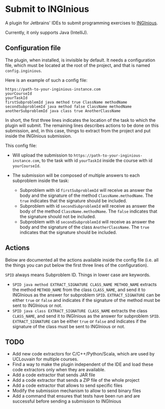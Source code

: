 Submit to INGInious
===================

A plugin for Jetbrains' IDEs to submit programming exercises to [INGInious](https://github.com/UCL-INGI/INGInious).

Currently, it only supports Java (IntelliJ).

Configuration file
------------------

The plugin, when installed, is invisible by default.
It needs a configuration file, which must be located at the root of the project, 
and that is named `config.inginious`.

Here is an example of such a config file:
```
https://path-to-your-inginious-instance.com
yourCourseId
yourTaskId
firstSubproblemId java method true ClassName methodName
secondSubproblemId java method false ClassName methodName
anotherSubproblemId java class true AnotherClassName
```

In short, the first three lines indicates the location of the task to which the plugin will submit.
The remaining lines describes actions to be done on this submission, and, in this case, things to extract from the project
and put inside the INGInious submission.

This config file:

- Will upload the submission to `https://path-to-your-inginious-instance.com`, 
to the task with id `yourTaskId` inside the course with id `yourCourseId`.
- The submission will be composed of multiple answers to each subproblem inside the task:

  - Subproblem with id `firstSubproblemId` will receive as answer the body and the signature of the method `ClassName.methodName`.
    The `true` indicates that the signature should be included.
  - Subproblem with id `secondSubproblemId` will receive as answer the body of the method `ClassName.methodName`.
    The `false` indicates that the signature should not be included.
  - Subproblem with id `secondSubproblemId` will receive as answer the body and the signature of the class `AnotherClassName`.
    The `true` indicates that the signature should be included.

Actions
-------

Below are documented all the actions available inside the config file 
(i.e. all the things you can put below the first three lines of the configuration).

`SPID` always means Subproblem ID. Things in lower case are keywords.

- `SPID java method EXTRACT_SIGNATURE CLASS_NAME METHOD_NAME` extracts the method `METHOD_NAME` from the class `CLASS_NAME`,
  and send it to INGInious as the answer for subproblem `SPID`. 
  `EXTRACT_SIGNATURE` can be either `true` or `false` and indicates if the signature of the method 
  must be sent to INGInious or not.
- `SPID java class EXTRACT_SIGNATURE CLASS_NAME` extracts the class `CLASS_NAME`,
  and send it to INGInious as the answer for subproblem `SPID`. 
  `EXTRACT_SIGNATURE` can be either `true` or `false` and indicates if the signature of the class 
  must be sent to INGInious or not.
  
TODO
----

- Add new code extractors for C/C++/Python/Scala, which are used by UCLouvain for multiple courses.
- Find a way to make the plugin independent of the IDE and load these code extractors only when they are available.
- Add a code extractor that sends JAR file
- Add a code extractor that sends a ZIP file of the whole project
- Add a code extractor that allows to send specific files
- Modify the submission mechanism to allow to send binary files
- Add a command that ensures that tests have been run and are successful before sending a submission to INGInious
